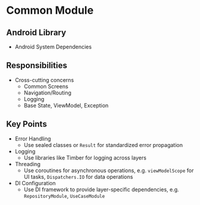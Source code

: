# Common Module

## Android Library

- Android System Dependencies

## Responsibilities

- Cross-cutting concerns
    - Common Screens
    - Navigation/Routing
    - Logging
    - Base State, ViewModel, Exception

## Key Points

- Error Handling
    - Use sealed classes or `Result` for standardized error propagation
- Logging
    - Use libraries like Timber for logging across layers
- Threading
    - Use coroutines for asynchronous operations, e.g. `viewModelScope` for UI tasks,
      `Dispatchers.IO` for data operations
- DI Configuration
    - Use DI framework to provide layer-specific dependencies, e.g. `RepositoryModule`,
      `UseCaseModule`